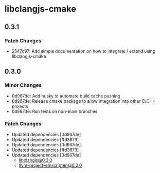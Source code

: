 # libclangjs-cmake

## 0.3.1

### Patch Changes

- 2547c97: Add simple documentation on how to integrate / extend using libclangjs-cmake

## 0.3.0

### Minor Changes

- 0d967de: Add husky to automate build cache pushing
- 0d967de: Release cmake package to allow integration into other C/C++ projects
- 0d967de: Run tests on non-main branches

### Patch Changes

- Updated dependencies [0d967de]
- Updated dependencies [ffd3679]
- Updated dependencies [0d967de]
- Updated dependencies [ffd3679]
- Updated dependencies [0d967de]
  - libclangjs@0.3.0
  - llvm-project-emscripten@0.2.0
